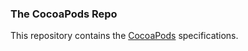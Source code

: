 ### The CocoaPods Repo

This repository contains the [CocoaPods](https://github.com/CocoaPods/CocoaPods) specifications.
